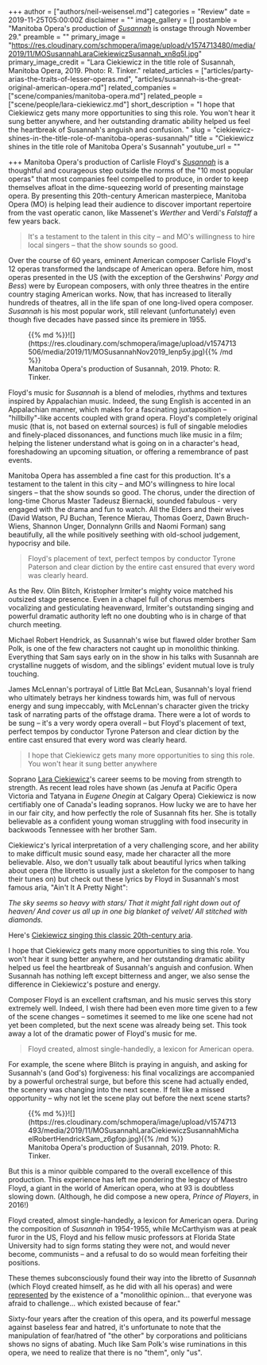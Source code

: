 +++
author = ["authors/neil-weisensel.md"]
categories = "Review"
date = 2019-11-25T05:00:00Z
disclaimer = ""
image_gallery = []
postamble = "Manitoba Opera's production of [_Susannah_](https://mbopera.ca/season/susannah/) is onstage through November 29."
preamble = ""
primary_image = "https://res.cloudinary.com/schmopera/image/upload/v1574713480/media/2019/11/MOSusannahLaraCiekiewiczSusannah_xn8q5l.jpg"
primary_image_credit = "Lara Ciekiewicz in the title role of Susannah, Manitoba Opera, 2019. Photo: R. Tinker."
related_articles = ["articles/party-arias-the-traits-of-lesser-operas.md", "articles/susannah-is-the-great-original-american-opera.md"]
related_companies = ["scene/companies/manitoba-opera.md"]
related_people = ["scene/people/lara-ciekiewicz.md"]
short_description = "I hope that Ciekiewicz gets many more opportunities to sing this role. You won't hear it sung better anywhere, and her outstanding dramatic ability helped us feel the heartbreak of Susannah's anguish and confusion. "
slug = "ciekiewicz-shines-in-the-title-role-of-manitoba-operas-susannah/"
title = "Ciekiewicz shines in the title role of Manitoba Opera's Susannah"
youtube_url = ""

+++
Manitoba Opera's production of Carlisle Floyd's [_Susannah_](https://mbopera.ca/season/susannah/) is a thoughtful and courageous step outside the norms of the "10 most popular operas" that most  companies feel compelled to produce, in order to keep themselves afloat in the dime-squeezing world of presenting mainstage opera. By presenting this 20th-century American masterpiece, Manitoba Opera (MO) is helping lead their audience to discover important repertoire from the vast operatic canon, like Massenet's _Werther_ and Verdi's _Falstaff_ a few years back.

> It's a testament to the talent in this city – and MO's willingness to hire local singers – that the show sounds so good.

Over the course of 60 years, eminent American composer Carlisle Floyd's 12 operas transformed the landscape of American opera. Before him, most operas presented in the US (with the exception of the Gershwins' _Porgy and Bess_) were by European composers, with only three theatres in the entire country staging American works. Now, that has increased to literally hundreds of theatres, all in the life span of one long-lived opera composer. _Susannah_ is his most popular work, still relevant (unfortunately) even though five decades have passed since its premiere in 1955.

<figure data-type="image">{{% md %}}![](https://res.cloudinary.com/schmopera/image/upload/v1574713506/media/2019/11/MOSusannahNov2019_lenp5y.jpg){{% /md %}}

<figcaption>Manitoba Opera's production of Susannah, 2019. Photo: R. Tinker.</figcaption>  
</figure>

Floyd's music for _Susannah_ is a blend of  melodies, rhythms and textures inspired by Appalachian music. Indeed, the sung English is accented in an Appalachian manner, which makes for a fascinating juxtaposition – "hillbilly"-like accents coupled with grand opera. Floyd's completely original music (that is, not based on external sources) is full of singable melodies and finely-placed dissonances, and functions much like music in a film; helping the listener understand what is going on in a character's head, foreshadowing an upcoming situation, or offering a remembrance of past events.

Manitoba Opera has assembled a fine cast for this production. It's a testament to the talent in this city – and MO's willingness to hire local singers – that the show sounds so good. The chorus, under the direction of long-time Chorus Master Tadeusz Biernacki, sounded fabulous - very engaged with the drama and fun to watch. All the Elders and their wives (David Watson, PJ Buchan, Terence Mierau, Thomas Goerz, Dawn Bruch-Wiens, Shannon Unger, Donnalynn Grills and Naomi Forman) sang beautifully, all the while positively seething with old-school judgement, hypocrisy and bile.

> Floyd's placement of text,  perfect tempos by conductor Tyrone Paterson and clear diction by the entire cast ensured that every word was clearly heard.

As the Rev. Olin Blitch, Kristopher Irmiter's mighty voice matched his outsized stage presence. Even in a chapel full of chorus members vocalizing and gesticulating heavenward, Irmiter's outstanding singing and powerful dramatic authority left no one doubting who is in charge of that church meeting.

Michael Robert Hendrick, as Susannah's wise but flawed older brother Sam Polk, is one of the few characters not caught up in monolithic thinking. Everything that Sam says early on in the show in his talks with Susannah are crystalline nuggets of wisdom, and the siblings' evident mutual love is truly touching.

James McLennan's portrayal of Little Bat McLean, Susannah's loyal friend who ultimately betrays her kindness towards him, was full of nervous energy and sung impeccably, with McLennan's character given the tricky task of narrating parts of the offstage drama. There were a lot of words to be sung – it's a very wordy opera overall – but Floyd's placement of text,  perfect tempos by conductor Tyrone Paterson and clear diction by the entire cast ensured that every word was clearly heard.

> I hope that Ciekiewicz gets many more opportunities to sing this role. You won't hear it sung better anywhere

Soprano [Lara Ciekiewicz](/spotlight-on-lara-ciekiewicz/)'s career seems to be moving from strength to strength. As recent lead roles have shown (as Jenufa at Pacific Opera Victoria and Tatyana in _Eugene Onegin_ at Calgary Opera) Ciekiewicz is now certifiably one of Canada's leading sopranos. How lucky we are to have her in our fair city, and how perfectly the role of Susannah fits her. She is totally believable as a confident young woman struggling with food insecurity in backwoods Tennessee with her brother Sam.

Ciekiewicz's lyrical interpretation of a very challenging score, and her ability to make difficult music sound easy, made her character all the more believable. Also, we don't usually talk about beautiful lyrics when talking about opera (the libretto is usually just a skeleton for the composer to hang their tunes on) but check out these lyrics by Floyd in Susannah's most famous aria, "Ain't It A Pretty Night":

_The sky seems so heavy with stars/ That it might fall right down out of heaven/ And cover us all up in one big blanket of velvet/ All stitched with diamonds._

Here's [Ciekiewicz singing this classic 20th-century aria](https://www.facebook.com/ManitobaOpera/videos/1010981209250458/).

I hope that Ciekiewicz gets many more opportunities to sing this role. You won't hear it sung better anywhere, and her outstanding dramatic ability helped us feel the heartbreak of Susannah's anguish and confusion. When Susannah has nothing left except bitterness and anger, we also sense the difference in Ciekiewicz's posture and energy.

Composer Floyd is an excellent craftsman, and his music serves this story extremely well. Indeed, I wish there had been even more time given to a few of the scene changes – sometimes it seemed to me like one scene had not yet been completed, but the next scene was already being set. This took away a lot of the dramatic power of Floyd's music for me.

> Floyd created, almost single-handedly, a lexicon for American opera.

For example, the scene where Blitch is praying in anguish, and asking for Susannah's (and God's) forgiveness: his final vocalizings are accompanied by a powerful orchestral surge, but before this scene had actually ended, the scenery was changing into the next scene. If felt like a missed opportunity – why not let the scene play out before the next scene starts?

<figure data-type="image">{{% md %}}![](https://res.cloudinary.com/schmopera/image/upload/v1574713493/media/2019/11/MOSusannahLaraCiekiewiczSusannahMichaelRobertHendrickSam_z6gfop.jpg){{% /md %}}

<figcaption>Manitoba Opera's production of Susannah, 2019. Photo: R. Tinker.</figcaption>  
</figure>

But this is a minor quibble compared to the overall excellence of this production. This experience has left me pondering the legacy of Maestro Floyd, a giant in the world of American opera, who at 93 is doubtless slowing down. (Although, he did compose a new opera, _Prince of Players_, in 2016!)

Floyd created, almost single-handedly, a lexicon for American opera. During the composition of _Susannah_ in 1954-1955, while McCarthyism was at peak furor in the US, Floyd and his fellow music professors at Florida State University had to sign forms stating they were not, and would never become, communists – and a refusal to do so would mean forfeiting their positions.

These themes subconsciously found their way into the libretto of _Susannah_ (which Floyd created himself, as he did with all his operas) and were [represented](https://www.yourobserver.com/article/interview-american-opera-composer-carlisle-floyd) by the existence of a "monolithic opinion… that everyone was afraid to challenge… which existed because of fear."

Sixty-four years after the creation of this opera, and its powerful message against baseless fear and hatred, it's unfortunate to note that the manipulation of fear/hatred of "the other" by corporations and politicians shows no signs of abating. Much like Sam Polk's wise ruminations in this opera, we need to realize that there is no "them", only "us".